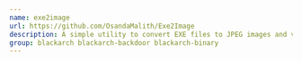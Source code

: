 ```yaml
---
name: exe2image
url: https://github.com/OsandaMalith/Exe2Image
description: A simple utility to convert EXE files to JPEG images and vice versa.
group: blackarch blackarch-backdoor blackarch-binary
---
```

